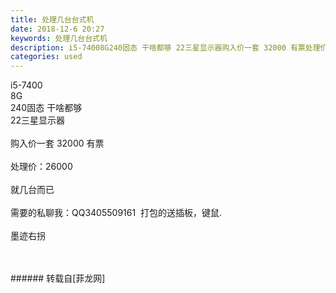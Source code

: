 ```yaml
---
title: 处理几台台式机
date: 2018-12-6 20:27
keywords: 处理几台台式机
description: i5-74008G240固态 干啥都够 22三星显示器购入价一套 32000 有票处理价：26000就几台而已需要的私聊我：QQ3405509161  打包的送插板，键鼠.墨迹右拐
categories: used
---
```

<td class="t_f" id="postmessage_2421365">

i5-7400<br/>
8G<br/>
240固态 干啥都够 <br/>
22三星显示器<br/>
<br/>
购入价一套 32000 有票<br/>
<br/>
处理价：26000<br/>
<br/>
就几台而已<br/>
<br/>
需要的私聊我：<img alt="" border="0" class="zoom" data-cf-modified-226e356d23a28b52088ccd6d-="" file="http://www.flw.ph//mobcent//app/data/phiz/default/24.png" id="aimg_Hgtgp" lazyloadthumb="1" onclick="" onmouseover="" src="http://www.flw.ph//mobcent//app/data/phiz/default/24.png"/>QQ3405509161  打包的送插板，键鼠.<br/>
<br/>
墨迹右拐<br/>
<img alt="" border="0" class="zoom" data-cf-modified-226e356d23a28b52088ccd6d-="" file="http://www.flw.ph/data/appbyme/upload/image/201812/06/ovFIygmOWmkQ.jpg" id="aimg_TIrN4" lazyloadthumb="1" onclick="" onmouseover="" src="http://www.flw.ph/data/appbyme/upload/image/201812/06/ovFIygmOWmkQ.jpg"/><br/>
<br/>
<img alt="" border="0" class="zoom" data-cf-modified-226e356d23a28b52088ccd6d-="" file="http://www.flw.ph/data/appbyme/upload/image/201812/06/OgWhjqkFB2eI.jpg" id="aimg_XfuZ2" lazyloadthumb="1" onclick="" onmouseover="" src="http://www.flw.ph/data/appbyme/upload/image/201812/06/OgWhjqkFB2eI.jpg"/><br/>
<br/>
</td>
###### 转载自[菲龙网]